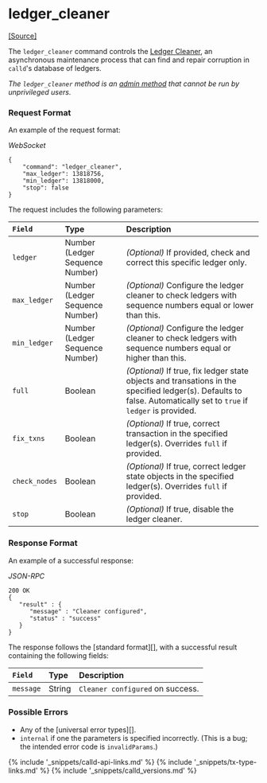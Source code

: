# ledger_cleaner
[[Source]<br>](https://github.com/callchain/call-lib/blob/df54b47cd0957a31837493cd69e4d9aade0b5055/src/call/rpc/handlers/LedgerCleaner.cpp "Source")

The `ledger_cleaner` command controls the [Ledger Cleaner](https://github.com/callchain/call-lib/blob/f313caaa73b0ac89e793195dcc2a5001786f916f/src/call/app/ledger/README.md#the-ledger-cleaner), an asynchronous maintenance process that can find and repair corruption in `calld`'s database of ledgers.

_The `ledger_cleaner` method is an [admin method](admin-calld-methods.html) that cannot be run by unprivileged users._

### Request Format
An example of the request format:

<!-- MULTICODE_BLOCK_START -->

*WebSocket*

```
{
    "command": "ledger_cleaner",
    "max_ledger": 13818756,
    "min_ledger": 13818000,
    "stop": false
}
```

<!-- MULTICODE_BLOCK_END -->

The request includes the following parameters:

| `Field`       | Type                            | Description                |
|:--------------|:--------------------------------|:---------------------------|
| `ledger`      | Number (Ledger Sequence Number) | _(Optional)_ If provided, check and correct this specific ledger only. |
| `max_ledger`  | Number (Ledger Sequence Number) | _(Optional)_ Configure the ledger cleaner to check ledgers with sequence numbers equal or lower than this. |
| `min_ledger`  | Number (Ledger Sequence Number) | _(Optional)_ Configure the ledger cleaner to check ledgers with sequence numbers equal or higher than this. |
| `full`        | Boolean                         | _(Optional)_ If true, fix ledger state objects and transations in the specified ledger(s). Defaults to false. Automatically set to `true` if `ledger` is provided. |
| `fix_txns`    | Boolean                         | _(Optional)_ If true, correct transaction in the specified ledger(s). Overrides `full` if provided. |
| `check_nodes` | Boolean                         | _(Optional)_ If true, correct ledger state objects in the specified ledger(s). Overrides `full` if provided. |
| `stop`        | Boolean                         | _(Optional)_ If true, disable the ledger cleaner. |

### Response Format

An example of a successful response:

<!-- MULTICODE_BLOCK_START -->

*JSON-RPC*

```
200 OK
{
   "result" : {
      "message" : "Cleaner configured",
      "status" : "success"
   }
}

```

<!-- MULTICODE_BLOCK_END -->

The response follows the [standard format][], with a successful result containing the following fields:

| `Field`   | Type   | Description                      |
|:----------|:-------|:---------------------------------|
| `message` | String | `Cleaner configured` on success. |

### Possible Errors

* Any of the [universal error types][].
* `internal` if one the parameters is specified incorrectly. (This is a bug; the intended error code is `invalidParams`.)

<!--{# common link defs #}-->
{% include '_snippets/calld-api-links.md' %}
{% include '_snippets/tx-type-links.md' %}
{% include '_snippets/calld_versions.md' %}
